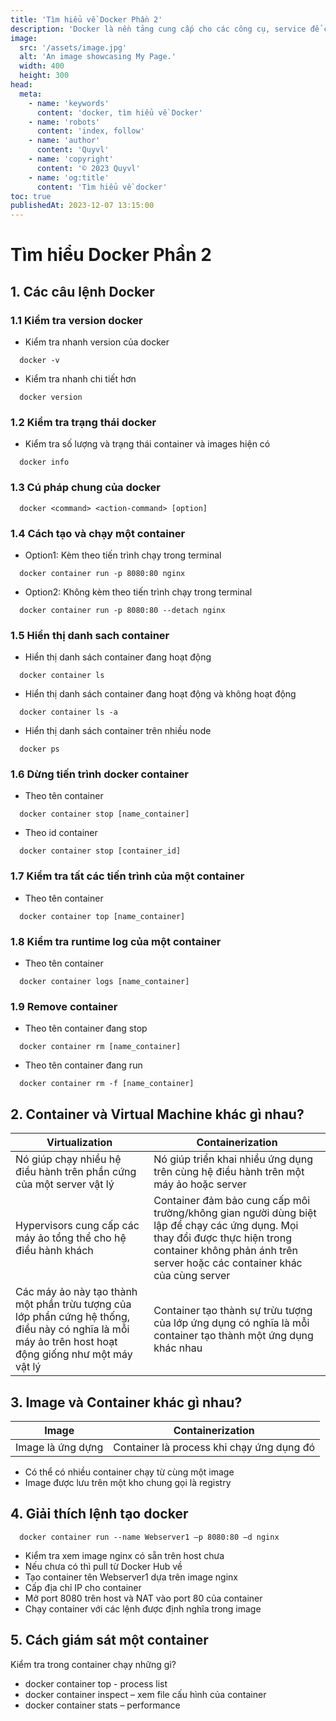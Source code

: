 ```yaml
---
title: 'Tìm hiểu về Docker Phần 2'
description: 'Docker là nền tảng cung cấp cho các công cụ, service để các developers, adminsystems có thể phát triển, thực thi, chạy các ứng dụng với containers'
image:
  src: '/assets/image.jpg'
  alt: 'An image showcasing My Page.'
  width: 400
  height: 300
head:
  meta:
    - name: 'keywords'
      content: 'docker, tìm hiểu về Docker'
    - name: 'robots'
      content: 'index, follow'
    - name: 'author'
      content: 'Quyvl'
    - name: 'copyright'
      content: '© 2023 Quyvl'
    - name: 'og:title'
      content: 'Tìm hiểu về docker'
toc: true      
publishedAt: 2023-12-07 13:15:00
---
```

# Tìm hiểu Docker Phần 2

## 1. Các câu lệnh Docker
### 1.1 Kiểm tra version docker
- Kiểm tra nhanh version của docker
```
  docker -v
```
- Kiểm tra nhanh chi tiết hơn
```
  docker version
```

### 1.2 Kiểm tra trạng thái docker
- Kiểm tra số lượng và trạng thái container và images hiện có
```
  docker info
```

### 1.3 Cú pháp chung của docker
```
  docker <command> <action-command> [option]
```

### 1.4 Cách tạo và chạy một container
- Option1: Kèm theo tiến trình chạy trong terminal
```
  docker container run -p 8080:80 nginx
```

- Option2: Không kèm theo tiến trình chạy trong terminal
```
  docker container run -p 8080:80 --detach nginx
```

### 1.5 Hiển thị danh sach container
- Hiển thị danh sách container đang hoạt động
```
  docker container ls
```

- Hiển thị danh sách container đang hoạt động và không hoạt động
```
  docker container ls -a
```

- Hiển thị danh sách container trên nhiều node
```
  docker ps
```

### 1.6 Dừng tiến trình docker container
- Theo tên container
```
  docker container stop [name_container]
```

- Theo id container
```
  docker container stop [container_id]
```

### 1.7 Kiểm tra tất các tiến trình của một container
- Theo tên container
```
  docker container top [name_container]
```

### 1.8 Kiểm tra runtime log của một container
- Theo tên container
```
  docker container logs [name_container]
```

### 1.9 Remove container 
- Theo tên container đang stop
```
  docker container rm [name_container]
```

- Theo tên container đang run
```
  docker container rm -f [name_container]
```

## 2. Container và Virtual Machine khác gì nhau?
| Virtualization | Containerization |
|-|-|
| Nó giúp chạy nhiều hệ điều hành trên phần cứng của một server vật lý | Nó giúp triển khai nhiều ứng dụng trên cùng hệ điều hành trên một máy ảo hoặc server |
| Hypervisors cung cấp các máy ảo tổng thể cho hệ điều hành khách | Container đảm bảo cung cấp môi trường/không gian người dùng biệt lập để chạy các ứng dụng. Mọi thay đổi được thực hiện trong container không phản ánh trên server hoặc các container khác của cùng server |
| Các máy ảo này tạo thành một phần trừu tượng của lớp phần cứng hệ thống, điều này có nghĩa là mỗi máy ảo trên host hoạt động giống như một máy vật lý | Container tạo thành sự trừu tượng của lớp ứng dụng có nghĩa là mỗi container tạo thành một ứng dụng khác nhau |

## 3. Image và Container khác gì nhau?
| Image | Containerization |
|-|-|
| Image là ứng dựng | Container là process khi chạy ứng dụng đó |
- Có thể có nhiều container chạy từ cùng một image
- Image được lưu trên một kho chung gọi là registry

## 4. Giải thích lệnh tạo docker
```
  docker container run --name Webserver1 –p 8080:80 –d nginx
```
- Kiểm tra xem image nginx có sẵn trên host chưa
- Nếu chưa có thì pull từ Docker Hub về
- Tạo container tên Webserver1 dựa trên image nginx
- Cấp địa chỉ IP cho container
- Mở port 8080 trên host và NAT vào port 80 của container
- Chạy container với các lệnh được định nghĩa trong image

## 5. Cách giám sát một container
Kiểm tra trong container chạy những gì?
- docker container top - process list
- docker container inspect – xem file cấu hình của container
- docker container stats – performance
